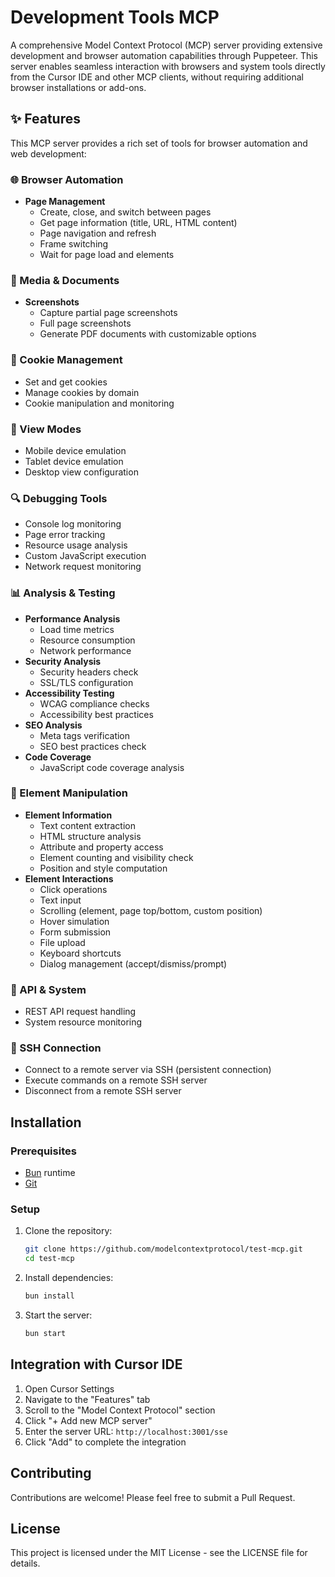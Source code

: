 # Development Tools MCP

A comprehensive Model Context Protocol (MCP) server providing extensive development and browser automation capabilities through Puppeteer. This server enables seamless interaction with browsers and system tools directly from the Cursor IDE and other MCP clients, without requiring additional browser installations or add-ons.

## ✨ Features

This MCP server provides a rich set of tools for browser automation and web development:

### 🌐 Browser Automation

- **Page Management**
  - Create, close, and switch between pages
  - Get page information (title, URL, HTML content)
  - Page navigation and refresh
  - Frame switching
  - Wait for page load and elements

### 📸 Media & Documents

- **Screenshots**
  - Capture partial page screenshots
  - Full page screenshots
  - Generate PDF documents with customizable options

### 🍪 Cookie Management

- Set and get cookies
- Manage cookies by domain
- Cookie manipulation and monitoring

### 📱 View Modes

- Mobile device emulation
- Tablet device emulation
- Desktop view configuration

### 🔍 Debugging Tools

- Console log monitoring
- Page error tracking
- Resource usage analysis
- Custom JavaScript execution
- Network request monitoring

### 📊 Analysis & Testing

- **Performance Analysis**
  - Load time metrics
  - Resource consumption
  - Network performance
- **Security Analysis**
  - Security headers check
  - SSL/TLS configuration
- **Accessibility Testing**
  - WCAG compliance checks
  - Accessibility best practices
- **SEO Analysis**
  - Meta tags verification
  - SEO best practices check
- **Code Coverage**
  - JavaScript code coverage analysis

### 🔧 Element Manipulation

- **Element Information**
  - Text content extraction
  - HTML structure analysis
  - Attribute and property access
  - Element counting and visibility check
  - Position and style computation
- **Element Interactions**
  - Click operations
  - Text input
  - Scrolling (element, page top/bottom, custom position)
  - Hover simulation
  - Form submission
  - File upload
  - Keyboard shortcuts
  - Dialog management (accept/dismiss/prompt)

### 🔄 API & System

- REST API request handling
- System resource monitoring

### 🔑 SSH Connection

- Connect to a remote server via SSH (persistent connection)
- Execute commands on a remote SSH server
- Disconnect from a remote SSH server

## Installation

### Prerequisites

- [Bun](https://bun.sh/) runtime
- [Git](https://git-scm.com/)

### Setup

1. Clone the repository:

   ```bash
   git clone https://github.com/modelcontextprotocol/test-mcp.git
   cd test-mcp
   ```

2. Install dependencies:

   ```bash
   bun install
   ```

3. Start the server:

   ```bash
   bun start
   ```

## Integration with Cursor IDE

1. Open Cursor Settings
2. Navigate to the "Features" tab
3. Scroll to the "Model Context Protocol" section
4. Click "+ Add new MCP server"
5. Enter the server URL: `http://localhost:3001/sse`
6. Click "Add" to complete the integration

## Contributing

Contributions are welcome! Please feel free to submit a Pull Request.

## License

This project is licensed under the MIT License - see the LICENSE file for details.
